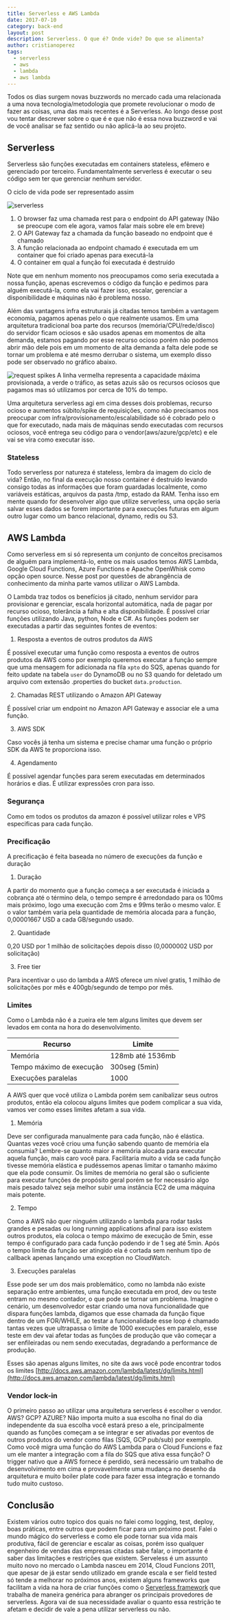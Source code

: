 ```yaml
---
title: Serverless e AWS Lambda
date: 2017-07-10
category: back-end
layout: post
description: Serverless. O que é? Onde vide? Do que se alimenta?
author: cristianoperez
tags:
  - serverless
  - aws
  - lambda
  - aws lambda
---
```


Todos os dias surgem novas buzzwords no mercado cada uma relacionada a uma nova tecnologia/metodologia que promete revolucionar o modo de fazer as coisas, uma das mais recentes é a Serverless. Ao longo desse post vou tentar descrever sobre o que é e que não é essa nova buzzword e vai de você analisar se faz sentido ou não aplicá-la ao seu projeto.

## Serverless

Serverless são funções executadas em containers stateless, efêmero e gerenciado por terceiro. Fundamentalmente serverless é executar o seu código sem ter que gerenciar nenhum servidor.

O ciclo de vida pode ser representado assim

![serverless](../images/serverless-1.jpg)

1. O browser faz uma chamada rest para o endpoint do API gateway (Não se preocupe com ele agora, vamos falar mais sobre ele em breve)
2. O API Gateway faz a chamada da função baseado no endpoint que é chamado
3. A função relacionada ao endpoint chamado é executada em um container que foi criado apenas para executá-la
4. O container em qual a função foi executada é destruído

Note que em nenhum momento nos preocupamos como seria executada a nossa função, apenas escrevemos o código da função e pedimos para alguém executá-la, como ela vai fazer isso, escalar, gerenciar a disponibilidade e máquinas não é problema nosso.

Além das vantagens infra estruturais já citadas temos também a vantagem economia, pagamos apenas pelo o que realmente usamos.
Em uma arquitetura tradicional boa parte dos recursos (memória/CPU/rede/disco) do servidor ficam ociosos e são usados apenas em momentos de alta demanda, estamos pagando por esse recurso ocioso porém não podemos abrir mão dele pois em um momento de alta demanda a falta dele pode se tornar um problema e até mesmo derrubar o sistema, um exemplo disso pode ser observado no gráfico abaixo.

![request spikes](../images/serverless-2.png)
A linha vermelha representa a capacidade máxima provisionada, a verde o tráfico, as setas azuis são os recursos ociosos que pagamos mas só utilizamos por cerca de 10% do tempo.

Uma arquitetura serverless agi em cima desses dois problemas, recurso ocioso e aumentos súbito/spike de requisições, como não precisamos nos preocupar com infra/provisionamento/escalabilidade só é cobrado pelo o que for executado, nada mais de máquinas sendo executadas com recursos ociosos, você entrega seu código para o vendor(aws/azure/gcp/etc) e ele vai se vira como executar isso.

### Stateless

Todo serverless por natureza é stateless, lembra da imagem do ciclo de vida? Então, no final da execução nosso container é destruído levando consigo todas as informações que foram guardadas localmente, como variáveis estáticas, arquivos da pasta /tmp, estado da RAM. Tenha isso em mente quando for desenvolver algo que utilize serverless, uma opção seria salvar esses dados se forem importante para execuções futuras em algum outro lugar como um banco relacional, dynamo, redis ou S3.

## AWS Lambda

Como serverless em si só representa um conjunto de conceitos precisamos de alguém para implementá-lo, entre os mais usados temos AWS Lambda, Google Cloud Functions, Azure Functions e Apache OpenWhisk como opção open source. Nesse post por questões de abrangência de conhecimento da minha parte vamos utilizar o AWS Lambda.

O Lambda traz todos os benefícios já citado, nenhum servidor para provisionar e gerenciar, escala horizontal automática, nada de pagar por recurso ocioso, tolerância a falha e alta disponibilidade. É possível criar funções utilizando Java, python, Node e C#. As funções podem ser executadas a partir das seguintes fontes de eventos:

1. Resposta a eventos de outros produtos da AWS

É possível executar uma função como resposta a eventos de outros produtos da AWS como por exemplo queremos executar a função sempre que uma mensagem for adicionada na fila `xpto` do SQS, apenas quando for feito update na tabela `user` do DynamoDB ou no S3 quando for deletado um arquivo com extensão .properties do bucket `data.production`.

2. Chamadas REST utilizando o Amazon API Gateway

É possível criar um endpoint no Amazon API Gateway e associar ele a uma função.

3. AWS SDK

Caso vocês já tenha um sistema e precise chamar uma função o próprio SDK da AWS te proporciona isso.

4. Agendamento

É possivel agendar funções para serem executadas em determinados horários e dias. É utilizar expressões cron para isso.

### Segurança

Como em todos os produtos da amazon é possível utilizar roles e VPS especificas para cada função.

### Precificação

A precificação é feita baseada no número de execuções da função e duração

1. Duração

A partir do momento que a função começa a ser executada é iniciada a cobrança até o término dela, o tempo sempre é arredondado para os 100ms mais próximo, logo uma execução com 2ms e 99ms terão o mesmo valor. E o valor também varia pela quantidade de memória alocada para a função, 0,00001667 USD a cada GB/segundo usado.

2. Quantidade

0,20  USD por 1 milhão de solicitações depois disso (0,0000002  USD por solicitação)

3. Free tier

Para incentivar o uso do lambda a AWS oferece um nível gratis, 1 milhão de solicitações por mês e 400gb/segundo de tempo por mês.

### Limites

Como o Lambda não é a zueira ele tem alguns limites que devem ser levados em conta na hora do desenvolvimento.

| Recurso 				   | Limite |
| ------- 				   | ------ |
| Memória 				   | 128mb até 1536mb |
| Tempo máximo de execução | 300seg (5min) |
| Execuções paralelas 	   | 1000 |

A AWS quer que você utiliza o Lambda porém sem canibalizar seus outros produtos, então ela colocou alguns limites que podem complicar a sua vida, vamos ver como esses limites afetam a sua vida.

1. Memória

Deve ser configurada manualmente para cada função, não é elástica. Quantas vezes você criou uma função sabendo quanto de memória ela consumia? Lembre-se quanto maior a memória alocada para executar aquela função, mais caro você para. Facilitaria muito a vida se cada função tivesse memória elástica e pudéssemos apenas limitar o tamanho máximo que ela pode consumir. Os limites de memória no geral são o suficiente para executar funções de propósito geral porém se for necessário algo mais pesado talvez seja melhor subir uma instância EC2 de uma máquina mais potente.

2. Tempo

Como a AWS não quer ninguém utilizando o lambda para rodar tasks grandes e pesadas ou long running applications afinal para isso existem outros produtos, ela coloca o tempo máximo de execução de 5min, esse tempo é configurado para cada função podendo ir de 1 seg até 5min. Após o tempo limite da função ser atingido ela é cortada sem nenhum tipo de callback apenas lançando uma exception no CloudWatch.

3. Execuções paralelas

Esse pode ser um dos mais problemático, como no lambda não existe separação entre ambientes, uma função executada em prod, dev ou teste entram no mesmo contador, o que pode se tornar um problema. Imagine o cenário, um desenvolvedor estar criando uma nova funcionalidade que dispara funções lambda, digamos que esse chamada da função fique dentro de um FOR/WHILE, ao testar a funcionalidade esse loop é chamado tantas vezes que ultrapassa o limite de 1000 execuções em paralelo, esse teste em dev vai afetar todas as funções de produção que vão começar a ser enfileiradas ou nem sendo executadas, degradando a performance de produção.

Esses são apenas alguns limites, no site da aws você pode encontrar todos os limites [http://docs.aws.amazon.com/lambda/latest/dg/limits.html](http://docs.aws.amazon.com/lambda/latest/dg/limits.html)

### Vendor lock-in

O primeiro passo ao utilizar uma arquitetura serverless é escolher o vendor. AWS? GCP? AZURE? Não importa muito a sua escolha no final do dia independente da sua escolha você estará preso a ele, principalmente quando as funções começam a se integrar e ser ativadas por eventos de outros produtos do vendor como filas (SQS, GCP pub/sub) por exemplo. Como você migra uma função do AWS Lambda para o Cloud Funcions e faz um ele manter a integração com a fila do SQS que ativa essa função? O trigger nativo que a AWS fornece é perdido, será necessário um trabalho de desenvolvimento em cima e provavelmente uma mudança no desenho da arquitetura e muito boiler plate code para fazer essa integração e tornando tudo muito custoso.


## Conclusão

Existem vários outro topico dos quais no falei como logging, test, deploy, boas práticas, entre outros que podem ficar para um próximo post. Falei o mundo mágico do serverless e como ele pode tornar sua vida mais produtiva, fácil de gerenciar e escalar as coisas, porém isso qualquer engenheiro de vendas das empresas citadas sabe falar, o importante é saber das limitações e restrições que existem. Serveless é um assunto muito novo no mercado o Lambda nasceu em 2014, Cloud Funcions 2011, que apesar de já estar sendo utilizado em grande escala e ser field tested só tende a melhorar no próximos anos, existem alguns frameworks que facilitam a vida na hora de criar funções como o [Serverless framework](https://serverless.com/) que trabalha de maneira genérica para abranger os principais provedores de serverless. Agora vai de sua necessidade avaliar o quanto essa restrição te afetam e decidir de vale a pena utilizar serverless ou não.



